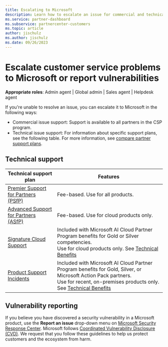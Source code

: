 ```yaml
---
title: Escalating to Microsoft
description: Learn how to escalate an issue for commercial and technical support
ms.service: partner-dashboard
ms.subservice: partnercenter-customers
ms.topic: article
author: jischulz
ms.author: jischulz 
ms.date: 09/26/2023
---
```


# Escalate customer service problems to Microsoft or report vulnerabilities

**Appropriate roles**: Admin agent | Global admin | Sales agent | Helpdesk agent

If you're unable to resolve an issue, you can escalate it to Microsoft in the following ways:

- Commercial issue support: Support is available to all partners in the CSP program.
- Technical issue support: For information about specific support plans, see the following table. For more information, see [compare partner support plans](https://partner.microsoft.com/support/partnersupport).

## Technical support

| **Technical support plan**                                                                                         | **Features**                                                                                                                                                                                                                                                           |
| ------------------------------------------------------------------------------------------------------------------ | ---------------------------------------------------------------------------------------------------------------------------------------------------------------------------------------------------------------------------------------------------------------------- |
| [Premier Support for Partners (PSfP)](https://partner.microsoft.com/support/microsoft-services-premier-support)    | Fee-based. Use for all products.                                                                                                                                                                                                                                       |
| [Advanced Support for Partners (ASfP)](https://partner.microsoft.com/support/advanced-cloud-support)               | Fee-based. Use for cloud products only.                                                                                                                                                                                                                                |
| [Signature Cloud Support](./manage-your-partner-network-benefits.md)   | Included with Microsoft AI Cloud Partner Program benefits for Gold or Silver competencies.<br>Use for cloud products only. See [Technical Benefits](./mpn-benefits-technical-support.md)                                   |
| [Product Support Incidents](./manage-your-partner-network-benefits.md) | Included with Microsoft AI Cloud Partner Program benefits for Gold, Silver, or Microsoft Action Pack partners.<br>Use for recent, on-premises products only. See [Technical Benefits](./mpn-benefits-technical-support.md) |

## Vulnerability reporting

If you believe you have discovered a security vulnerability in a Microsoft product, use the **Report an issue** drop-down menu on [Microsoft Security Response Center](https://msrc.microsoft.com).
Microsoft follows [Coordinated Vulnerability Disclosure (CVD)](https://www.microsoft.com/en-us/msrc/cvd?rtc=2). We request that you follow these guidelines to help us protect customers and the ecosystem from harm.
